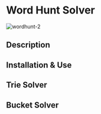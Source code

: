 # Word Hunt Solver

![wordhunt-2](https://github.com/user-attachments/assets/47fb9e06-28f8-4897-956b-be746cdf8035)

## Description

## Installation & Use

## Trie Solver

## Bucket Solver
